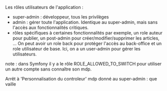 

Les rôles utilisateurs de l'application : 
- super-admin : développeur, tous les privilèges
- admin : gérer toute l'application. Identique au super-admin, mais sans l'accès aux fonctionnalités critiques.
- rôles spécifiques à certaines fonctionnalités  par exemple, un role auteur pour publier, un post-admin pour créer/modifier/supprimer les articles, ...
On peut avoir un role back pour protéger l'accès au back-office et un role utilisateur de base.
Ici, on a un user-admin pour gérer les utilisateurs.

note : dans Symfony il y a le rôle ROLE_ALLOWED_TO_SWITCH pour utiliser un autre compte sans connaître son mdp.

Arrêt à 'Personnalisation du controleur'
mdp donné au super-admin : que vaille